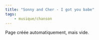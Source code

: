 ```yaml
---
title: "Sonny and Cher - I got you babe"
tags:
    - musique/chanson
---
```


Page créée automatiquement, mais vide.
